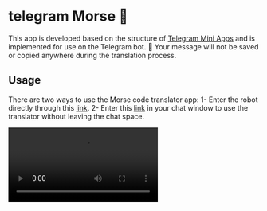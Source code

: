 # telegram Morse 💬

This app is developed based on the structure of [Telegram Mini Apps](https://core.telegram.org/bots/webapps) and is implemented for use on the Telegram bot.
🚨 Your message will not be saved or copied anywhere during the translation process.

## Usage

There are two ways to use the Morse code translator app:
1- Enter the robot directly through this [link](https://t.me/morse_code_translator_bot).
2- Enter this [link](https://t.me/morse_code_translator_bot/start) in your chat window to use the translator without leaving the chat space.

![demo video](https://github.com/Mohammadreza4mn/telegram-morse/tree/main/src/assets/video/demo.mp4)
